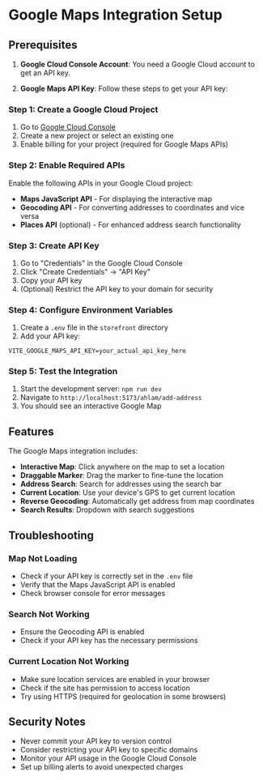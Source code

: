 # Google Maps Integration Setup

## Prerequisites

1. **Google Cloud Console Account**: You need a Google Cloud account to get an API key.

2. **Google Maps API Key**: Follow these steps to get your API key:

### Step 1: Create a Google Cloud Project
1. Go to [Google Cloud Console](https://console.cloud.google.com/)
2. Create a new project or select an existing one
3. Enable billing for your project (required for Google Maps APIs)

### Step 2: Enable Required APIs
Enable the following APIs in your Google Cloud project:
- **Maps JavaScript API** - For displaying the interactive map
- **Geocoding API** - For converting addresses to coordinates and vice versa
- **Places API** (optional) - For enhanced address search functionality

### Step 3: Create API Key
1. Go to "Credentials" in the Google Cloud Console
2. Click "Create Credentials" → "API Key"
3. Copy your API key
4. (Optional) Restrict the API key to your domain for security

### Step 4: Configure Environment Variables
1. Create a `.env` file in the `storefront` directory
2. Add your API key:

```env
VITE_GOOGLE_MAPS_API_KEY=your_actual_api_key_here
```

### Step 5: Test the Integration
1. Start the development server: `npm run dev`
2. Navigate to `http://localhost:5173/ahlam/add-address`
3. You should see an interactive Google Map

## Features

The Google Maps integration includes:

- **Interactive Map**: Click anywhere on the map to set a location
- **Draggable Marker**: Drag the marker to fine-tune the location
- **Address Search**: Search for addresses using the search bar
- **Current Location**: Use your device's GPS to get current location
- **Reverse Geocoding**: Automatically get address from map coordinates
- **Search Results**: Dropdown with search suggestions

## Troubleshooting

### Map Not Loading
- Check if your API key is correctly set in the `.env` file
- Verify that the Maps JavaScript API is enabled
- Check browser console for error messages

### Search Not Working
- Ensure the Geocoding API is enabled
- Check if your API key has the necessary permissions

### Current Location Not Working
- Make sure location services are enabled in your browser
- Check if the site has permission to access location
- Try using HTTPS (required for geolocation in some browsers)

## Security Notes

- Never commit your API key to version control
- Consider restricting your API key to specific domains
- Monitor your API usage in the Google Cloud Console
- Set up billing alerts to avoid unexpected charges




